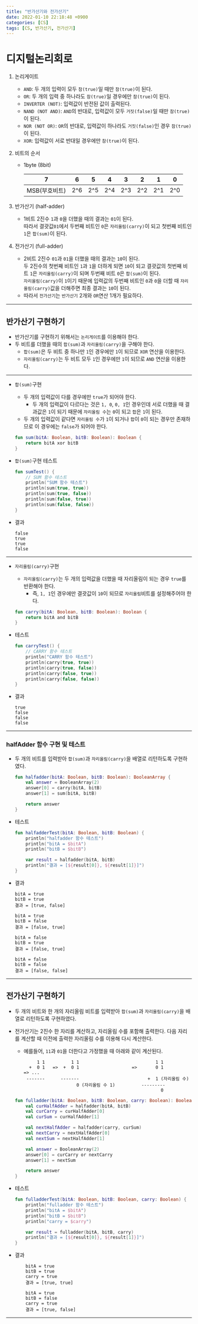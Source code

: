 ```yaml
---
title: "반가산기와 전가산기" 
date: 2022-01-10 22:18:48 +0900
categories: [CS]
tags: [CS, 반가산기, 전가산기]
---
```


# 디지털논리회로
1) 논리게이트
    - `AND`: 두 개의 입력이 모두 `참(true)`일 때만 `참(true)`이 된다.
    - `OR`: 두 개의 입력 중 하나라도 `참(true)`일 경우에만 `참(true)`이 된다.
    - `INVERTER (NOT)`: 입력값이 반전된 값이 출력된다.
    - `NAND (NOT AND)`: `AND`의 반대로, 입력값이 모두 `거짓(false)`일 때만 `참(true)`이 된다.
    - `NOR (NOT OR)`: `OR`의 반대로, 입력값이 하나라도 `거짓(false)`인 경우 `참(true)`이 된다.
    - `XOR`: 입력값이 서로 반대일 경우에만 `참(true)`이 된다.

2) 비트의 순서
    - 1byte (8bit)
        
        |     7     | 6 | 5 | 4 | 3 | 2 | 1 | 0 |
        |-----------|---|---|---|---|---|---|---|
        |MSB(부호비트)|2^6|2^5|2^4|2^3|2^2|2^1|2^0|

3) 반가산기 (half-adder)
    - 1비트 2진수 `1`과 `0`을 더했을 때의 결과는 `01`이 된다.<br>
      따라서 결괏값`01`에서 두번째 비트인 `0`은 `자리올림(carry)`이 되고 첫번째 비트인 `1`은 `합(sum)`이 된다.

4) 전가산기 (full-adder)
    - 2비트 2진수 `01`과 `01`을 더했을 때의 결과는 `10`이 된다.<br>
      두 2진수의 첫번째 비트인 `1`과 `1`을 더하게 되면 `10`이 되고 결괏값의 첫번째 비트 `1`은 `자리올림(carry)`이 되며 두번째 비트 `0`은 `합(sum)`이 된다.<br>
      `자리올림(carry)`이 `1`이기 때문에 입력값의 두번째 비트인 `0`과 `0`을 더할 때 `자리올림(carry)`값을 더해주면 최종 결과는 `10`이 된다.
    - 따라서 `전가산기`는 `반가산기` 2개와 `OR`연산 1개가 필요하다.

---

## 반가산기 구현하기
- 반가산기를 구현하기 위해서는 `논리게이트`를 이용해야 한다.
- 두 비트를 더했을 때의 `합(sum)`과 `자리올림(carry)`을 구해야 한다.
    - `합(sum)`은 두 비트 중 하나만 `1`인 경우에만 `1`이 되므로 `XOR` 연산을 이용한다.
    - `자리올림(carry)`는 두 비트 모두 `1`인 경우에만 `1`이 되므로 `AND` 연산을 이용한다.

---

- `합(sum)`구현
    - 두 개의 입력값이 다를 경우에만 `true`가 되어야 한다.
        - 두 개의 입력값이 다르다는 것은 `1, 0`, `0, 1`인 경우인데 서로 더했을 때 결과값은 `1`이 되기 때문에 `자리올림 수`는 `0`이 되고 `합`은 `1`이 된다.
    - 두 개의 입력값이 같다면 `자리올림 수`가 `1`이 되거나 `합`이 `0`이 되는 경우만 존재하므로 이 경우에는 `false`가 되어야 한다.

    ```kotlin
    fun sum(bitA: Boolean, bitB: Boolean): Boolean {
        return bitA xor bitB
    }
    ```
    
- `합(sum)`구현 테스트
    ```kotlin
    fun sumTest() {
        // SUM 함수 테스트
        println("SUM 함수 테스트")
        println(sum(true, true))
        println(sum(true, false))
        println(sum(false, true))
        println(sum(false, false))
    }
    ```
- 결과
    ```text
    false
    true
    true
    false
    ```
---

- `자리올림(carry)`구현
    - `자리올림(carry)`는 두 개의 입력값을 더했을 때 자리올림이 되는 경우 `true`를 반환해야 한다.
        - 즉, `1, 1`인 경우에만 결괏값이 `10`이 되므로 `자리올림`비트를 설정해주어야 한다.

    ```kotlin
    fun carry(bitA: Boolean, bitB: Boolean): Boolean {
        return bitA and bitB
    }
    ```
- 테스트

    ```kotlin
    fun carryTest() {
        // CARRY 함수 테스트
        println("CARRY 함수 테스트")
        println(carry(true, true))
        println(carry(true, false))
        println(carry(false, true))
        println(carry(false, false))
    }
    ```

- 결과
    ```text
    true
    false
    false
    false
    ```

---

### halfAdder 함수 구현 및 테스트
- 두 개의 비트를 입력받아 `합(sum)`과 `자리올림(carry)`을 배열로 리턴하도록 구현하였다.

    ```kotlin
    fun halfadder(bitA: Boolean, bitB: Boolean): BooleanArray {
        val answer = BooleanArray(2)
        answer[0] = carry(bitA, bitB)
        answer[1] = sum(bitA, bitB)

        return answer
    }
    ```

- 테스트
    ```kotlin
    fun halfadderTest(bitA: Boolean, bitB: Boolean) {
        println("halfadder 함수 테스트")
        println("bitA = $bitA")
        println("bitB = $bitB")

        var result = halfadder(bitA, bitB)
        println("결과 = [${result[0]}, ${result[1]}]")
    }
    ```

- 결과

    ```text
    bitA = true
    bitB = true
    결과 = [true, false]

    bitA = true
    bitB = false
    결과 = [false, true]

    bitA = false
    bitB = true
    결과 = [false, true]

    bitA = false
    bitB = false
    결과 = [false, false]
    ```

---

## 전가산기 구현하기
- 두 개의 비트와 한 개의 자리올림 비트를 입력받아 `합(sum)`과 `자리올림(carry)`을 배열로 리턴하도록 구현하였다.
- 전가산기는 2진수 한 자리를 계산하고, 자리올림 수를 포함해 출력한다. 다음 자리를 계산할 때 이전에 출력한 자리올림 수를 이용해 다시 계산한다.
    - 예를들어, `11`과 `01`을 더한다고 가정했을 때 아래와 같이 계산된다.

      ```text
           1 1          1 1                             1 1
        +  0 1   =>  +  0 1                    =>       0 1             => ...
       -------      -------                          +  1 (자리올림 수) 
                          0 (자리올림 수 1)          --------- 
                                                          0
      ```

    ```kotlin
    fun fulladder(bitA: Boolean, bitB: Boolean, carry: Boolean): BooleanArray {
        val curHalfAdder = halfadder(bitA, bitB)
        val curCarry = curHalfAdder[0]
        val curSum = curHalfAdder[1]

        val nextHalfAdder = halfadder(carry, curSum)
        val nextCarry = nextHalfAdder[0]
        val nextSum = nextHalfAdder[1]

        val answer = BooleanArray(2)
        answer[0] = curCarry or nextCarry
        answer[1] = nextSum

        return answer
    }
    ```

- 테스트

    ```kotlin
    fun fulladderTest(bitA: Boolean, bitB: Boolean, carry: Boolean) {
        println("fulladder 함수 테스트")
        println("bitA = $bitA")
        println("bitB = $bitB")
        println("carry = $carry")

        var result = fulladder(bitA, bitB, carry)
        println("결과 = [${result[0]}, ${result[1]}]")
    }
    ```

- 결과

    ```text
        bitA = true
        bitB = true
        carry = true
        결과 = [true, true]

        bitA = true
        bitB = false
        carry = true
        결과 = [true, false]
    ```
---
